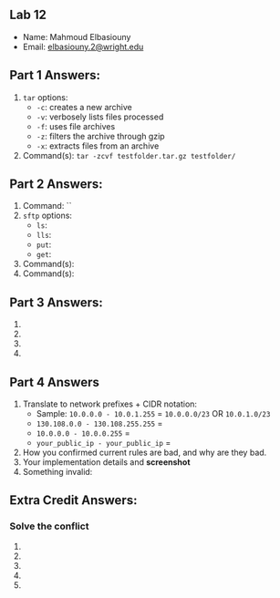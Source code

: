 ## Lab 12

- Name: Mahmoud Elbasiouny
- Email: elbasiouny.2@wright.edu

## Part 1 Answers:

1. `tar` options:
   - `-c`: creates a new archive
   - `-v`: verbosely lists files processed
   - `-f`: uses file archives
   - `-z`: filters the archive through gzip
   - `-x`: extracts files from an archive
2. Command(s): `tar -zcvf testfolder.tar.gz testfolder/`

## Part 2 Answers:

1. Command: ``
2. `sftp` options:
   - `ls`:
   - `lls`:
   - `put`:
   - `get`:
3. Command(s): ` `
4. Command(s): ` `

## Part 3 Answers:

1.
2.
3.
4.

## Part 4 Answers

1. Translate to network prefixes + CIDR notation:
   - Sample: `10.0.0.0 - 10.0.1.255` = `10.0.0.0/23` OR `10.0.1.0/23`
   - `130.108.0.0 - 130.108.255.255` =
   - `10.0.0.0 - 10.0.0.255` =
   - `your_public_ip - your_public_ip` =
2. How you confirmed current rules are bad, and why are they bad.
3. Your implementation details and **screenshot**
4. Something invalid:

## Extra Credit Answers:

### Solve the conflict

1.
2.
3.
4.
5.
